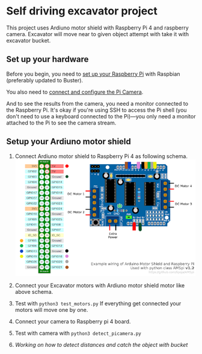 # Self driving excavator project

This project uses Ardiuno motor shield with Raspberry Pi 4 and raspberry camera.
Excavator will move near to given object attempt with take it with excavator bucket.

## Set up your hardware

Before you begin, you need to [set up your Raspberry Pi](
https://projects.raspberrypi.org/en/projects/raspberry-pi-setting-up) with
Raspbian (preferably updated to Buster).

You also need to [connect and configure the Pi Camera](
https://www.raspberrypi.org/documentation/configuration/camera.md).

And to see the results from the camera, you need a monitor connected
to the Raspberry Pi. It's okay if you're using SSH to access the Pi shell
(you don't need to use a keyboard connected to the Pi)—you only need a monitor
attached to the Pi to see the camera stream.

## Setup your Ardiuno motor shield

1. Connect Ardiuno motor shield to Raspberry Pi 4 as following schema.
  ![Schema](schema.png)
2. Connect your Excavator motors with Ardiuno motor shield motor like above schema.
3. Test with `python3 test_motors.py`
   If everything get connected your motors will move one by one.

4. Connect your camera to Raspberry pi 4 board.
5. Test with camera with `python3 detect_picamera.py`
6. *Working on how to detect distances and catch the object with bucket*
